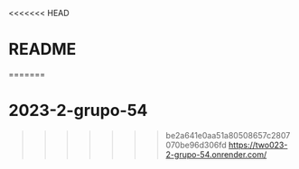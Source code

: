 <<<<<<< HEAD
# README

=======
# 2023-2-grupo-54
>>>>>>> be2a641e0aa51a80508657c2807070be96d306fd
https://two023-2-grupo-54.onrender.com/

